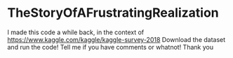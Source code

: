 # TheStoryOfAFrustratingRealization
I made this code a while back, in the context of https://www.kaggle.com/kaggle/kaggle-survey-2018 
Download the dataset and run the code! Tell me if you have comments or whatnot!
Thank you
